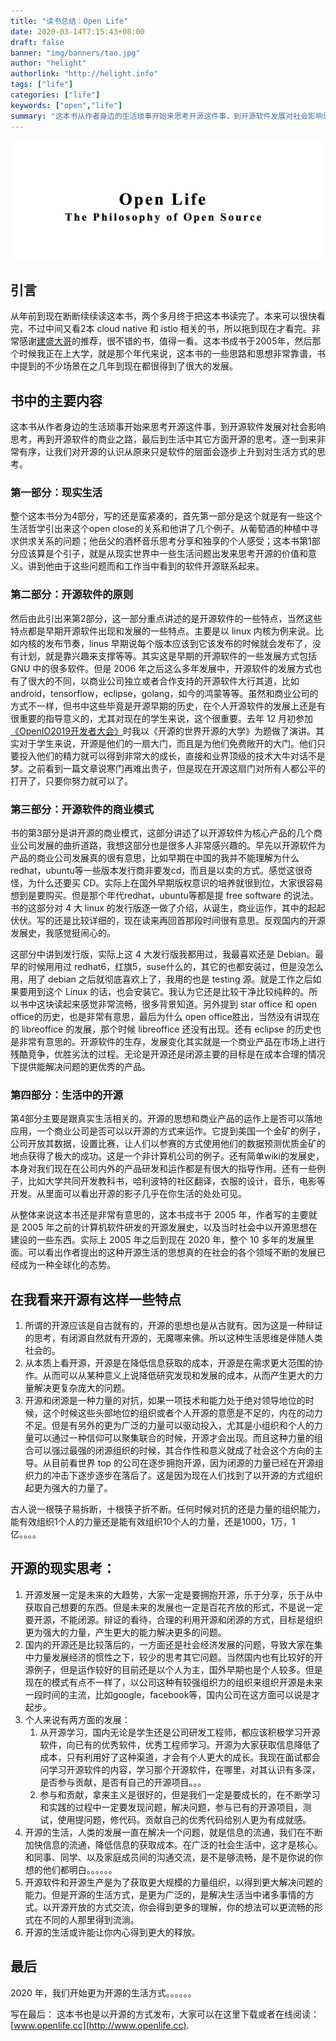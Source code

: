 ```yaml
---
title: "读书总结：Open Life"
date: 2020-03-14T7:15:43+08:00
draft: false
banner: "img/banners/tao.jpg"
author: "helight"
authorlink: "http://helight.info"
tags: ["life"]
categories: ["life"]
keywords: ["open","life"]
summary: "这本书从作者身边的生活琐事开始来思考开源这件事，到开源软件发展对社会影响思考，再到开源软件的商业之路，最后到生活中其它方面开源的思考。逐一到来非常有序，让我们对开源的认识从原来只是软件的层面会逐步上升到对生活方式的思考。"
---
```


![](./openlife.png)
## 引言
从年前到现在断断续续读这本书，两个多月终于把这本书读完了。本来可以很快看完，不过中间又看2本 cloud native 和 istio 相关的书，所以拖到现在才看完。非常感谢[建盛大哥](http://opensourceway.community/)的推荐，很不错的书，值得一看。这本书成书于2005年，然后那个时候我正在上大学，就是那个年代来说，这本书的一些思路和思想非常靠谱，书中提到的不少场景在之几年到现在都很得到了很大的发展。

## 书中的主要内容
这本书从作者身边的生活琐事开始来思考开源这件事，到开源软件发展对社会影响思考，再到开源软件的商业之路，最后到生活中其它方面开源的思考。逐一到来非常有序，让我们对开源的认识从原来只是软件的层面会逐步上升到对生活方式的思考。

### 第一部分：现实生活
整个这本书分为4部分，写的还是蛮紧凑的，首先第一部分是这个就是有一些这个生活哲学引出来这个open close的关系和他讲了几个例子。从葡萄酒的种植中寻求供求关系的问题；他岳父的酒杯音乐思考分享和独享的个人感受；这本书第1部分应该算是个引子，就是从现实世界中一些生活问题出发来思考开源的价值和意义。讲到他由于这些问题而和工作当中看到的软件开源联系起来。

### 第二部分：开源软件的原则
然后由此引出来第2部分，这一部分重点讲述的是开源软件的一些特点，当然这些特点都是早期开源软件出现和发展的一些特点。主要是以 linux 内核为例来说。比如内核的发布节奏，linus 早期说每个版本应该到它该发布的时候就会发布了，没有计划，就是靠兴趣来支撑等等。其实这是早期的开源软件的一些发展方式包括 GNU 中的很多软件。但是 2006 年之后这么多年发展中，开源软件的发展方式也有了很大的不同，以商业公司独立或者合作支持的开源软件大行其道，比如 android，tensorflow，eclipse，golang，如今的鸿蒙等等。虽然和商业公司的方式不一样，但书中这些毕竟是开源早期的历史，在个人开源软件的发展上还是有很重要的指导意义的，尤其对现在的学生来说，这个很重要。去年 12 月初参加[《OpenIO2019开发者大会》](https://www.openi.org.cn/)时我以《开源的世界开源的大学》为题做了演讲。其实对于学生来说，开源是他们的一扇大门，而且是为他们免费敞开的大门。他们只要投入他们的精力就可以得到非常大的成长，直接和业界顶级的技术大牛对话不是梦。之前看到一篇文章说寒门再难出贵子，但是现在开源这扇门对所有人都公平的打开了，只要你努力就可以了。


### 第三部分：开源软件的商业模式
书的第3部分是讲开源的商业模式，这部分讲述了以开源软件为核心产品的几个商业公司发展的曲折道路，我想这部分也是很多人非常感兴趣的。早先以开源软件为产品的商业公司发展真的很有意思，比如早期在中国的我并不能理解为什么redhat，ubuntu等一些版本发行商非要发cd，而且是以卖的方式。感觉这很奇怪，为什么还要买 CD。实际上在国外早期版权意识的培养就很到位，大家很容易想到是要购买。但是那个年代redhat，ubuntu等都是提 free software 的说法。书的这部分对 4 大 linux 的发行版逐一做了介绍，从诞生，商业运作，其中的起起伏伏。写的还是比较详细的，现在读来再回首那段时间很有意思。反观国内的开源发展史，我感觉挺闹心的。

这部分中讲到发行版，实际上这 4 大发行版我都用过，我最喜欢还是 Debian。最早的时候用用过 redhat6，红旗5，suse什么的，其它的也都安装过，但是没怎么用，用了 debian 之后就彻底喜欢上了，我用的也是 testing 源。就是工作之后如果要用到这个 Linux 的话，也会安装它。我认为它还是比较干净比较纯粹的。所以书中这块读起来感觉非常流畅，很多背景知道。另外提到 star office 和 open office的历史，也是非常有意思，最后为什么 open office胜出，当然没有讲现在的 libreoffice 的发展，那个时候 libreoffice 还没有出现。还有 eclipse 的历史也是非常有意思的。开源软件的生存，发展变化其实就是一个商业产品在市场上进行残酷竞争，优胜劣汰的过程。无论是开源还是闭源主要的目标是在成本合理的情况下提供能解决问题的更优秀的产品。

### 第四部分：生活中的开源
第4部分主要是跟真实生活相关的。开源的思想和商业产品的运作上是否可以落地应用，一个商业公司是否可以以开源的方式来运作。它提到美国一个金矿的例子，公司开放其数据，设置比赛，让人们以参赛的方式使用他们的数据预测优质金矿的地点获得了极大的成功。这是一个非计算机公司的例子。还有简单wiki的发展史，本身对我们现在在公司内外的产品研发和运作都是有很大的指导作用。还有一些例子，比如大学共同开发教科书，哈利波特的社区翻译，衣服的设计，音乐，电影等开发。从里面可以看出开源的影子几乎在你生活的处处可见。

从整体来说这本书还是非常有意思的，这本书成书于 2005 年，作者写的主要就是 2005 年之前的计算机软件研发的开源发展史，以及当时社会中以开源思想在建设的一些东西。实际上 2005 年之后到现在 2020 年，整个 10 多年的发展里面。可以看出作者提出的这种开源生活的思想真的在社会的各个领域不断的发展已经成为一种全球化的态势。

## 在我看来开源有这样一些特点
1. 所谓的开源应该是自古就有的，开源的思想也是从古就有。因为这是一种辩证的思考，有闭源自然就有开源的，无魔哪来佛。所以这种生活思维是伴随人类社会的。
2. 从本质上看开源，开源是在降低信息获取的成本，开源是在需求更大范围的协作。从而可以从某种意义上说降低研究发现和发展的成本，从而产生更大的力量解决更复杂庞大的问题。
3. 开源和闭源是一种力量的对抗，如果一项技术和能力处于绝对领导地位的时候，这个时候这些头部地位的组织或者个人开源的意愿是不足的，内在的动力不足。但是有另外的更为广泛的力量可以驱动投入，尤其是小组织和个人的力量可以通过一种信仰可以聚集联合的时候，开源才会出现。而且这种力量的组合可以强过最强的闭源组织的时候，其合作性和意义就成了社会这个方向的主导。从目前看世界 top 的公司在逐步拥抱开源，因为闭源的力量已经在开源组织力的冲击下逐步逐步在落后了。这是因为现在人们找到了以开源的方式组织起更为强大的力量了。
   
古人说一根筷子易拆断，十根筷子折不断。任何时候对抗的还是力量的组织能力，能有效组织1个人的力量还是能有效组织10个人的力量，还是1000，1万，1亿。。。。

## 开源的现实思考：
1. 开源发展一定是未来的大趋势，大家一定是要拥抱开源，乐于分享，乐于从中获取自己想要的东西。但是未来的发展也一定是百花齐放的形式，不是说一定要开源，不能闭源。辩证的看待，合理的利用开源和闭源的方式，目标是组织更为强大的力量，产生更大的能力解决更多的问题。
2. 国内的开源还是比较落后的，一方面还是社会经济发展的问题，导致大家在集中力量发展经济的惯性之下，较少的思考其它问题。当然国内也有比较好的开源例子，但是运作较好的目前还是以个人为主，国外早期也是个人较多。但是现在的模式有点不一样了，以公司这种有较强组织力的组织来组织开源是未来一段时间的主流，比如google，facebook等，国内公司在这方面可以说是才起步。
3. 个人来说有两方面的发展：
   1. 从开源学习，国内无论是学生还是公司研发工程师，都应该积极学习开源软件，向已有的优秀软件，优秀工程师学习。开源为大家获取信息降低了成本，只有利用好了这种渠道，才会有个人更大的成长。我现在面试都会问学习开源软件的内容，学习那个开源软件，在哪里，对其认识有多深，是否参与贡献，是否有自己的开源项目。。。
   2. 参与和贡献，拿来主义是很好的，但是我们一定是要成长的，在不断学习和实践的过程中一定要发现问题，解决问题，参与已有的开源项目，测试，使用提问题，修代码。贡献自己的优秀代码给别人更为有成就感。
4. 开源的生活，人类的发展一直在解决一个问题，就是信息的流通，我们在不断加快信息的流通，降低信息的获取成本。在广泛的社会生活中，这才是核心。和同事、同学、以及家庭成员间的沟通交流，是不是够流畅，是不是你说的你想的他们都明白。。。。。。
5. 开源软件和开源生产是为了获取更大规模的力量组织，以得到更大解决问题的能力。但是开源的生活方式，是更为广泛的，是解决生活当中诸多事情的方式。以开源开放的方式交流，你会得到更多的理解，你的想法可以更流畅的形式在不同的人那里得到流淌。
6. 开源的生活或许能让你内心得到更大的释放。

## 最后
2020 年，我们开始更为开源的生活方式。。。。。。

写在最后： 这本书也是以开源的方式发布，大家可以在这里下载或者在线阅读：[www.openlife.cc](http://www.openlife.cc).